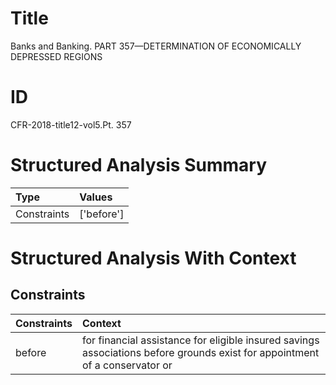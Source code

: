 # Title

 Banks and Banking. PART 357—DETERMINATION OF ECONOMICALLY DEPRESSED REGIONS


# ID

 CFR-2018-title12-vol5.Pt. 357


# Structured Analysis Summary

| Type        | Values     |
|:------------|:-----------|
| Constraints | ['before'] |


# Structured Analysis With Context

 


## Constraints

| Constraints   | Context                                                                                                                     |
|:--------------|:----------------------------------------------------------------------------------------------------------------------------|
| before        | for financial assistance for eligible insured savings associations before grounds exist for appointment of a conservator or |


